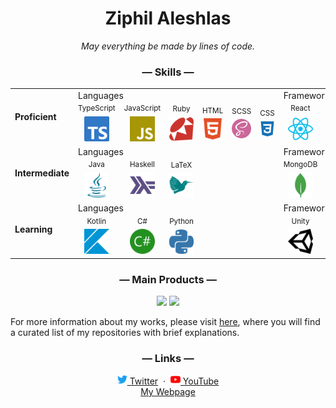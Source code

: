 <div align="center">
  <h1>Ziphil Aleshlas</h1>
</div>
<div align="center">
  <i>May everything be made by lines of code.</i>
</div>


<div align="center">
  <h3>— Skills —</h3>
</div>
<table align="center">
  <tr>
    <td rowspan="2"><b>Proficient</b></td>
    <td colspan="6">Languages</td><td colspan="3">Frameworks</td>
  </tr>
  <tr>
    <td width="80" align="center"><sup>TypeScript</sup><br><img width="40" src="icon/typescript.svg"></td>
    <td width="80" align="center"><sup>JavaScript</sup><br><img width="40" src="icon/javascript.svg"></td>
    <td width="80" align="center"><sup>Ruby</sup><br><img width="40" src="icon/ruby.svg"></td>
    <td width="80" align="center"><sup>HTML</sup><br><img width="40" src="icon/html.svg"></td>
    <td width="80" align="center"><sup>SCSS</sup><br><img width="40" src="icon/sass.svg"></td>
    <td width="80" align="center"><sup>CSS</sup><br><img width="40" src="icon/css.svg"></td>
    <td width="80" align="center"><sup>React</sup><br><img width="40" src="icon/react.svg"></td>
    <td width="80" align="center"><sup>Electron</sup><br><img width="40" src="icon/electron.svg"></td>
    <td width="80" align="center"><sup>Webpack</sup><br><img width="40" src="icon/webpack.svg"></td>
  </tr>
  <tr>
    <td rowspan="2"><b>Intermediate</b></td>
    <td colspan="6">Languages</td><td colspan="3">Frameworks</td>
  </tr>
  <tr>
    <td width="80" align="center"><sup>Java</sup><br><img width="40" src="icon/java.svg"></td>
    <td width="80" align="center"><sup>Haskell</sup><br><img width="40" src="icon/haskell.svg"></td>
    <td width="80" align="center"><sup>LaTeX</sup><br><img width="40" src="icon/latex.svg"></td>
    <td colspan="3"></td>
    <td width="80" align="center"><sup>MongoDB</sup><br><img width="40" src="icon/mongodb.svg"></td>
    <td width="80" align="center"><sup>Heroku</sup><br><img width="40" src="icon/heroku.svg"></td>
    <td colspan="1"></td>
  </tr>
  <tr>
    <td rowspan="2"><b>Learning</b></td>
    <td colspan="6">Languages</td><td colspan="3">Frameworks</td>
  </tr>
  <tr>
    <td width="80" align="center"><sup>Kotlin</sup><br><img width="40" src="icon/kotlin.svg"></td>
    <td width="80" align="center"><sup>C#</sup><br><img width="40" src="icon/csharp.svg"></td>
    <td width="80" align="center"><sup>Python</sup><br><img width="40" src="icon/python.svg"></td>
    <td colspan="3"></td>
    <td width="80" align="center"><sup>Unity</sup><br><img width="40" src="icon/unity.svg"></td>
    <td width="80" align="center"><sup>AWS</sup><br><img width="40" src="icon/amazonaws.svg"></td>
    <td colspan="1"></td>
  </tr>
</table>

<div align="center">
  <h3>— Main Products —</h3>
</div>
<div align="center">
<a href="https://github.com/Ziphil/ZpdicOnlineNova"><img src="https://github-readme-stats.vercel.app/api/pin/?username=Ziphil&repo=ZpdicOnlineNova" width="350"></a>
<a href="https://github.com/Ziphil/ZenithalMathWeb"><img src="https://github-readme-stats.vercel.app/api/pin/?username=Ziphil&repo=ZenithalMathWeb" width="350"></a>
</div>

For more information about my works, please visit [here](https://github.com/Ziphil/Repositories), where you will find a curated list of my repositories with brief explanations.

<div align="center">
  <h3>— Links —</h3>
</div>
<div align="center">
  <a href="https://twitter.com/Ziphil"><img width="16" src="icon/twitter.svg"> Twitter</a>
  &nbsp;·&nbsp;
  <a href="https://www.youtube.com/channel/UCF2sTP1NGBVFr79aJiKprsg"><img width="16" src="icon/youtube.svg"> YouTube</a><br>
  <a href="http://ziphil.com">My Webpage</a>
</div>
